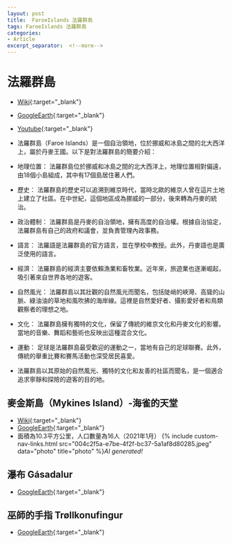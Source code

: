 ```yaml
---
layout: post
title:  FaroeIslands 法羅群島
tags: FaroeIslands 法羅群島 
categories:
- Article
excerpt_separator:  <!--more-->
---
```

# 法羅群島 
- [Wiki](https://zh.wikipedia.org/zh-tw/%E6%B3%95%E7%BD%97%E7%BE%A4%E5%B2%9B "Wiki"){:target="_blank"} 
- [GoogleEarth](https://earth.google.com/web/search/%e6%b3%95%e7%be%85%e7%be%a4%e5%b3%b6/@61.89941853,-6.95434302,-0.8091854a,350414.69747444d,35y,0h,0t,0r/ "GoogleEarth"){:target="_blank"} 
- [Youtube](https://youtu.be/2SJWylh4UGg?si=lIszxmbY5xTh0rYb "YT"){:target="_blank"} 

- 法羅群島（Faroe Islands）是一個自治領地，位於挪威和冰島之間的北大西洋上，屬於丹麥王國。以下是對法羅群島的簡要介紹：

- 地理位置： 法羅群島位於挪威和冰島之間的北大西洋上，地理位置相對偏遠，由18個小島組成，其中有17個島居住著人們。

- 歷史： 法羅群島的歷史可以追溯到維京時代，當時北歐的維京人曾在這片土地上建立了社區。在中世紀，這個地區成為挪威的一部分，後來轉為丹麥的統治。

- 政治體制： 法羅群島是丹麥的自治領地，擁有高度的自治權。根據自治協定，法羅群島有自己的政府和議會，並負責管理內政事務。

- 語言： 法羅語是法羅群島的官方語言，並在學校中教授。此外，丹麥語也是廣泛使用的語言。

- 經濟： 法羅群島的經濟主要依賴漁業和畜牧業。近年來，旅遊業也逐漸崛起，吸引著來自世界各地的遊客。

- 自然風光： 法羅群島以其壯觀的自然風光而聞名，包括陡峭的峽灣、高聳的山脈、綠油油的草地和風吹拂的海岸線。這裡是自然愛好者、攝影愛好者和鳥類觀察者的理想之地。

- 文化： 法羅群島擁有獨特的文化，保留了傳統的維京文化和丹麥文化的影響。當地的音樂、舞蹈和藝術也反映出這種混合文化。

- 運動： 足球是法羅群島最受歡迎的運動之一，當地有自己的足球聯賽。此外，傳統的舉重比賽和賽馬活動也深受居民喜愛。

- 法羅群島以其原始的自然風光、獨特的文化和友善的社區而聞名，是一個適合追求寧靜和探險的遊客的目的地。

## 麥金斯島（Mykines Island）-海雀的天堂
- [Wiki](https://zh.wikipedia.org/zh-tw/%E7%B1%B3%E5%9F%BA%E5%86%85%E6%96%AF%E5%B2%9B "Wiki"){:target="_blank"} 
- [GoogleEarth](https://earth.google.com/web/search/Mykines+Island/@62.102114,-7.59696246,423.38129458a,12356.58343217d,35y,1.39172198h,55.05719599t,0r/ "GoogleEarth"){:target="_blank"} 
- 面積為10.3平方公里，人口數量為16人（2021年1月）
{% include custom-nav-links.html src="004c2f5a-e7be-4f2f-bc37-5a1af8d80285.jpeg" data="photo" title="photo" %}*AI generated!*  

## 瀑布 Gásadalur 
- [GoogleEarth](https://earth.google.com/web/search/G%c3%a1sadalur/@62.11246851,-7.4357749,53.73020869a,1719.66458039d,35y,23.46402833h,83.17851638t,360r/ "GoogleEarth"){:target="_blank"} 


## 巫師的手指 Trøllkonufingur
- [GoogleEarth](https://earth.google.com/web/search/Tr%c3%b8llkonufingur/@62.04635042,-7.10244867,-0.7561544a,4439.05318948d,35y,74.82053208h,70.17164642t,0r/ "GoogleEarth"){:target="_blank"} 
